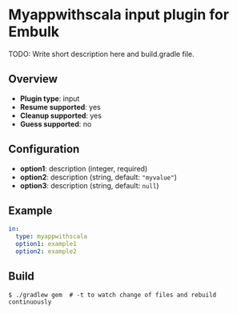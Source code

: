 # Myappwithscala input plugin for Embulk

TODO: Write short description here and build.gradle file.

## Overview

* **Plugin type**: input
* **Resume supported**: yes
* **Cleanup supported**: yes
* **Guess supported**: no

## Configuration

- **option1**: description (integer, required)
- **option2**: description (string, default: `"myvalue"`)
- **option3**: description (string, default: `null`)

## Example

```yaml
in:
  type: myappwithscala
  option1: example1
  option2: example2
```


## Build

```
$ ./gradlew gem  # -t to watch change of files and rebuild continuously
```
